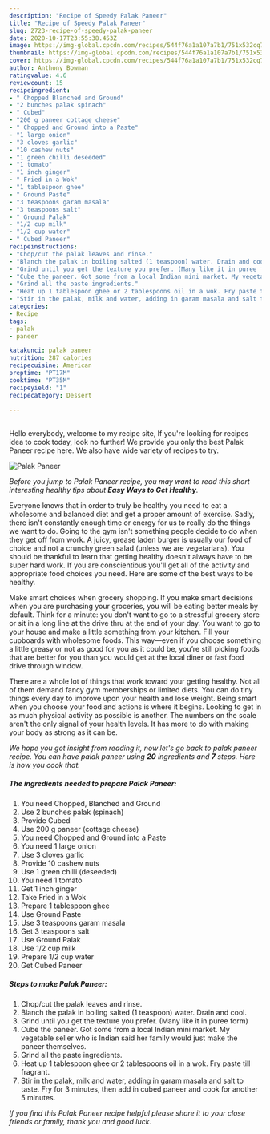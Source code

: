 ```yaml
---
description: "Recipe of Speedy Palak Paneer"
title: "Recipe of Speedy Palak Paneer"
slug: 2723-recipe-of-speedy-palak-paneer
date: 2020-10-17T23:55:38.453Z
image: https://img-global.cpcdn.com/recipes/544f76a1a107a7b1/751x532cq70/palak-paneer-recipe-main-photo.jpg
thumbnail: https://img-global.cpcdn.com/recipes/544f76a1a107a7b1/751x532cq70/palak-paneer-recipe-main-photo.jpg
cover: https://img-global.cpcdn.com/recipes/544f76a1a107a7b1/751x532cq70/palak-paneer-recipe-main-photo.jpg
author: Anthony Bowman
ratingvalue: 4.6
reviewcount: 15
recipeingredient:
- " Chopped Blanched and Ground"
- "2 bunches palak spinach"
- " Cubed"
- "200 g paneer cottage cheese"
- " Chopped and Ground into a Paste"
- "1 large onion"
- "3 cloves garlic"
- "10 cashew nuts"
- "1 green chilli deseeded"
- "1 tomato"
- "1 inch ginger"
- " Fried in a Wok"
- "1 tablespoon ghee"
- " Ground Paste"
- "3 teaspoons garam masala"
- "3 teaspoons salt"
- " Ground Palak"
- "1/2 cup milk"
- "1/2 cup water"
- " Cubed Paneer"
recipeinstructions:
- "Chop/cut the palak leaves and rinse."
- "Blanch the palak in boiling salted (1 teaspoon) water. Drain and cool."
- "Grind until you get the texture you prefer. (Many like it in puree form)"
- "Cube the paneer. Got some from a local Indian mini market. My vegetable seller who is Indian said her family would just make the paneer themselves."
- "Grind all the paste ingredients."
- "Heat up 1 tablespoon ghee or 2 tablespoons oil in a wok. Fry paste till fragrant."
- "Stir in the palak, milk and water, adding in garam masala and salt to taste. Fry for 3 minutes, then add in cubed paneer and cook for another 5 minutes."
categories:
- Recipe
tags:
- palak
- paneer

katakunci: palak paneer 
nutrition: 287 calories
recipecuisine: American
preptime: "PT17M"
cooktime: "PT35M"
recipeyield: "1"
recipecategory: Dessert

---
```

<br>
Hello everybody, welcome to my recipe site, If you're looking for recipes idea to cook today, look no further! We provide you only the best Palak Paneer recipe here. We also have wide variety of recipes to try.
<br>


![Palak Paneer](https://img-global.cpcdn.com/recipes/544f76a1a107a7b1/751x532cq70/palak-paneer-recipe-main-photo.jpg)

<i>Before you jump to Palak Paneer recipe, you may want to read this short interesting healthy tips about <strong>Easy Ways to Get Healthy</strong>.</i>

Everyone knows that in order to truly be healthy you need to eat a wholesome and balanced diet and get a proper amount of exercise. Sadly, there isn't constantly enough time or energy for us to really do the things we want to do. Going to the gym isn't something people decide to do when they get off from work. A juicy, grease laden burger is usually our food of choice and not a crunchy green salad (unless we are vegetarians). You should be thankful to learn that getting healthy doesn't always have to be super hard work. If you are conscientious you'll get all of the activity and appropriate food choices you need. Here are some of the best ways to be healthy.

Make smart choices when grocery shopping. If you make smart decisions when you are purchasing your groceries, you will be eating better meals by default. Think for a minute: you don't want to go to a stressful grocery store or sit in a long line at the drive thru at the end of your day. You want to go to your house and make a little something from your kitchen. Fill your cupboards with wholesome foods. This way—even if you choose something a little greasy or not as good for you as it could be, you’re still picking foods that are better for you than you would get at the local diner or fast food drive through window.

There are a whole lot of things that work toward your getting healthy. Not all of them demand fancy gym memberships or limited diets. You can do tiny things every day to improve upon your health and lose weight. Being smart when you choose your food and actions is where it begins. Looking to get in as much physical activity as possible is another. The numbers on the scale aren't the only signal of your health levels. It has more to do with making your body as strong as it can be. 


<i>We hope you got insight from reading it, now let's go back to palak paneer recipe. You can have palak paneer using <strong>20</strong> ingredients and <strong>7</strong> steps. Here is how you cook that.
</i>

##### The ingredients needed to prepare Palak Paneer:

1. You need  Chopped, Blanched and Ground
1. Use 2 bunches palak (spinach)
1. Provide  Cubed
1. Use 200 g paneer (cottage cheese)
1. You need  Chopped and Ground into a Paste
1. You need 1 large onion
1. Use 3 cloves garlic
1. Provide 10 cashew nuts
1. Use 1 green chilli (deseeded)
1. You need 1 tomato
1. Get 1 inch ginger
1. Take  Fried in a Wok
1. Prepare 1 tablespoon ghee
1. Use  Ground Paste
1. Use 3 teaspoons garam masala
1. Get 3 teaspoons salt
1. Use  Ground Palak
1. Use 1/2 cup milk
1. Prepare 1/2 cup water
1. Get  Cubed Paneer


##### Steps to make Palak Paneer:

1. Chop/cut the palak leaves and rinse.
1. Blanch the palak in boiling salted (1 teaspoon) water. Drain and cool.
1. Grind until you get the texture you prefer. (Many like it in puree form)
1. Cube the paneer. Got some from a local Indian mini market. My vegetable seller who is Indian said her family would just make the paneer themselves.
1. Grind all the paste ingredients.
1. Heat up 1 tablespoon ghee or 2 tablespoons oil in a wok. Fry paste till fragrant.
1. Stir in the palak, milk and water, adding in garam masala and salt to taste. Fry for 3 minutes, then add in cubed paneer and cook for another 5 minutes.


<i>If you find this Palak Paneer recipe helpful please share it to your close friends or family, thank you and good luck.</i>
